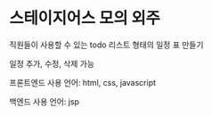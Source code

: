# 스테이지어스 모의 외주

직원들이 사용할 수 있는 todo 리스트 형태의 일정 표 만들기

일정 추가, 수정, 삭제 가능

프론트엔드 사용 언어: html, css, javascript

백엔드 사용 언어: jsp